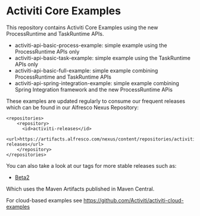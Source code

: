 # Activiti Core Examples

This repository contains Activiti Core Examples using the new ProcessRuntime and TaskRuntime APIs.

- activiti-api-basic-process-example: simple example using the ProcessRuntime APIs only
- activiti-api-basic-task-example: simple example using the TaskRuntime APIs only
- activiti-api-basic-full-example: simple example combining ProcessRuntime and TaskRuntime APIs
- activiti-api-spring-integration-example: simple example combining Spring Integration framework and the new
  ProcessRuntime APis

These examples are updated regularly to consume our frequent releases which can be found in our Alfresco Nexus
Repository:

```
<repositories>
    <repository>
      <id>activiti-releases</id>
      <url>https://artifacts.alfresco.com/nexus/content/repositories/activiti-releases</url>
    </repository>
</repositories>
```

You can also take a look at our tags for more stable releases such as:

- [Beta2](https://github.com/Activiti/activiti-examples/blob/7.0.0.Beta2/activiti-api-basic-full-example/pom.xml)

Which uses the Maven Artifacts published in Maven Central.

For cloud-based examples see https://github.com/Activiti/activiti-cloud-examples
